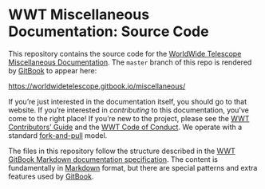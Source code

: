 # WWT Miscellaneous Documentation: Source Code

This repository contains the source code for the
[WorldWide Telescope Miscellaneous Documentation]. The `master` branch of this
repo is rendered by [GitBook] to appear here:

https://worldwidetelescope.gitbook.io/miscellaneous/

If you’re just interested in the documentation itself, you should go to that
website. If you’re interested in *contributing* to this documentation, you’ve
come to the right place! If you’re new to the project, please see the
[WWT Contributors’ Guide] and the [WWT Code of Conduct]. We operate with a
standard [fork-and-pull] model.

[WorldWide Telescope Miscellaneous Documentation]: https://worldwidetelescope.gitbook.io/miscellaneous/
[WWT Contributors’ Guide]: https://worldwidetelescope.github.io/contributing/
[WWT Code of Conduct]: https://worldwidetelescope.github.io/code-of-conduct/
[fork-and-pull]: https://help.github.com/en/articles/about-collaborative-development-models

The files in this repository follow the structure described in the
[WWT GitBook Markdown documentation specification]. The content is
fundamentally in [Markdown] format, but there are special patterns and extra
features used by [GitBook].

[GitBook]: https://docs.gitbook.com/
[WWT GitBook Markdown documentation specification]: https://worldwidetelescope.gitbook.io/miscellaneous/documents/gitbook-spec
[Markdown]: https://commonmark.org/
